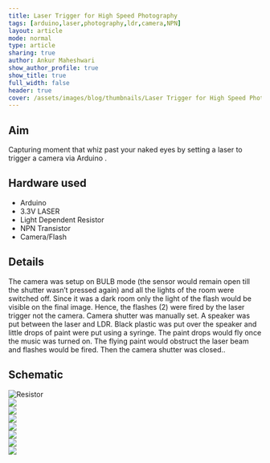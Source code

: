```yaml
---
title: Laser Trigger for High Speed Photography
tags: [arduino,laser,photography,ldr,camera,NPN]
layout: article
mode: normal
type: article
sharing: true
author: Ankur Maheshwari
show_author_profile: true
show_title: true
full_width: false
header: true
cover: /assets/images/blog/thumbnails/Laser Trigger for High Speed Photography.png
---
```


## Aim
Capturing moment that whiz past your naked eyes by setting a laser to trigger a camera via Arduino .
<!--more-->

## Hardware used
- Arduino 
- 3.3V LASER 
- Light Dependent Resistor 
- NPN Transistor 
- Camera/Flash

## Details
The camera was setup on BULB mode (the sensor would remain open till the shutter wasn’t pressed again) and all the lights of the room were switched off. Since it was a dark room only the light of the flash would be visible on the final image. Hence, the flashes (2) were fired by the laser trigger not the camera. Camera shutter was manually set.  A speaker was put between the laser and LDR. Black plastic was put over the speaker and little drops of paint were put using a syringe. The paint drops would fly once the music was turned on. The flying paint would obstruct the laser beam and flashes would be fired. Then the camera shutter was closed..

## Schematic
<img src="{{site.baseurl}}/assets/images/blog/Laser-trigger-high-speed-photo/schematic.png" alt="Resistor" width=auto height=auto>


<div class="swiper swiper-demo">
  <div class="swiper__wrapper">
    <div class="swiper__slide"><img class="image image" src="{{site.baseurl}}/assets/images/blog/Laser-trigger-high-speed-photo/1.png"/></div>
    <div class="swiper__slide"><img class="image image" src="{{site.baseurl}}/assets/images/blog/Laser-trigger-high-speed-photo/2.png"/></div>
    <div class="swiper__slide"><img class="image image" src="{{site.baseurl}}/assets/images/blog/Laser-trigger-high-speed-photo/3.png"/></div>
    <div class="swiper__slide"><img class="image image" src="{{site.baseurl}}/assets/images/blog/Laser-trigger-high-speed-photo/4.png"/></div>
    <div class="swiper__slide"><img class="image image" src="{{site.baseurl}}/assets/images/blog/Laser-trigger-high-speed-photo/5.png"/></div>
    <div class="swiper__slide"><img class="image image" src="{{site.baseurl}}/assets/images/blog/Laser-trigger-high-speed-photo/6.png"/></div>
    <div class="swiper__slide"><img class="image image" src="{{site.baseurl}}/assets/images/blog/thumbnails/Laser Trigger for High Speed Photography.png"/></div>
  </div>
  <div class="swiper__button swiper__button--prev fas fa-chevron-left"></div>
  <div class="swiper__button swiper__button--next fas fa-chevron-right"></div>
</div>

<style>
.swiper-demo {
  height: auto;
}
</style>
<script>
{%- include scripts/lib/swiper.js -%}
var SOURCES = window.TEXT_VARIABLES.sources;
window.Lazyload.js(SOURCES.jquery, function() {
  $('.swiper-demo').swiper();
});
</script>
